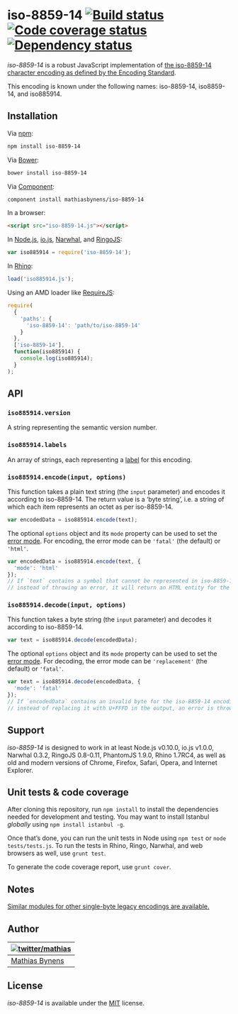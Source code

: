 # iso-8859-14 [![Build status](https://travis-ci.org/mathiasbynens/iso-8859-14.svg?branch=master)](https://travis-ci.org/mathiasbynens/iso-8859-14) [![Code coverage status](https://coveralls.io/repos/mathiasbynens/iso-8859-14/badge.svg)](https://coveralls.io/r/mathiasbynens/iso-8859-14) [![Dependency status](https://gemnasium.com/mathiasbynens/iso-8859-14.svg)](https://gemnasium.com/mathiasbynens/iso-8859-14)

_iso-8859-14_ is a robust JavaScript implementation of [the iso-8859-14 character encoding as defined by the Encoding Standard](http://encoding.spec.whatwg.org/#iso-8859-14).

This encoding is known under the following names: iso-8859-14, iso8859-14, and iso885914.

## Installation

Via [npm](https://www.npmjs.com/):

```bash
npm install iso-8859-14
```

Via [Bower](http://bower.io/):

```bash
bower install iso-8859-14
```

Via [Component](https://github.com/component/component):

```bash
component install mathiasbynens/iso-8859-14
```

In a browser:

```html
<script src="iso-8859-14.js"></script>
```

In [Node.js](https://nodejs.org/), [io.js](https://iojs.org/), [Narwhal](http://narwhaljs.org/), and [RingoJS](http://ringojs.org/):

```js
var iso885914 = require('iso-8859-14');
```

In [Rhino](http://www.mozilla.org/rhino/):

```js
load('iso885914.js');
```

Using an AMD loader like [RequireJS](http://requirejs.org/):

```js
require(
  {
    'paths': {
      'iso-8859-14': 'path/to/iso-8859-14'
    }
  },
  ['iso-8859-14'],
  function(iso885914) {
    console.log(iso885914);
  }
);
```

## API

### `iso885914.version`

A string representing the semantic version number.

### `iso885914.labels`

An array of strings, each representing a [label](http://encoding.spec.whatwg.org/#label) for this encoding.

### `iso885914.encode(input, options)`

This function takes a plain text string (the `input` parameter) and encodes it according to iso-8859-14. The return value is a ‘byte string’, i.e. a string of which each item represents an octet as per iso-8859-14.

```js
var encodedData = iso885914.encode(text);
```

The optional `options` object and its `mode` property can be used to set the [error mode](http://encoding.spec.whatwg.org/#error-mode). For encoding, the error mode can be `'fatal'` (the default) or `'html'`.

```js
var encodedData = iso885914.encode(text, {
  'mode': 'html'
});
// If `text` contains a symbol that cannot be represented in iso-8859-14,
// instead of throwing an error, it will return an HTML entity for the symbol.
```

### `iso885914.decode(input, options)`

This function takes a byte string (the `input` parameter) and decodes it according to iso-8859-14.

```js
var text = iso885914.decode(encodedData);
```

The optional `options` object and its `mode` property can be used to set the [error mode](http://encoding.spec.whatwg.org/#error-mode). For decoding, the error mode can be `'replacement'` (the default) or `'fatal'`.

```js
var text = iso885914.decode(encodedData, {
  'mode': 'fatal'
});
// If `encodedData` contains an invalid byte for the iso-8859-14 encoding,
// instead of replacing it with U+FFFD in the output, an error is thrown.
```

## Support

_iso-8859-14_ is designed to work in at least Node.js v0.10.0, io.js v1.0.0, Narwhal 0.3.2, RingoJS 0.8-0.11, PhantomJS 1.9.0, Rhino 1.7RC4, as well as old and modern versions of Chrome, Firefox, Safari, Opera, and Internet Explorer.

## Unit tests & code coverage

After cloning this repository, run `npm install` to install the dependencies needed for development and testing. You may want to install Istanbul _globally_ using `npm install istanbul -g`.

Once that’s done, you can run the unit tests in Node using `npm test` or `node tests/tests.js`. To run the tests in Rhino, Ringo, Narwhal, and web browsers as well, use `grunt test`.

To generate the code coverage report, use `grunt cover`.

## Notes

[Similar modules for other single-byte legacy encodings are available.](https://www.npmjs.com/browse/keyword/legacy-encoding)

## Author

| [![twitter/mathias](https://gravatar.com/avatar/24e08a9ea84deb17ae121074d0f17125?s=70)](https://twitter.com/mathias "Follow @mathias on Twitter") |
|---|
| [Mathias Bynens](https://mathiasbynens.be/) |

## License

_iso-8859-14_ is available under the [MIT](https://mths.be/mit) license.
